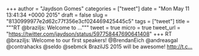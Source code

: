 
+++
author = "Jaydson Gomes"
categories = ["tweet"]
date = "Mon May 11 13:41:34 +0000 2015"
draft = false
slug = "8130999977e2d62c77f356e3cf024469425445c5"
tags = ["tweet"]
title = """RT @braziljs: Welcome to ..."""
tweet = true
micro = true
tweet_url = "https://twitter.com/jaydson/status/597758447690641408"
+++
RT @braziljs: Welcome to our first speakers! @BrendanEich @andreasgal @contrahacks @seldo @sebmck BrazilJS 2015 will be awesome! http://t.c…
